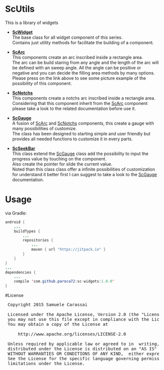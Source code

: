 # ScUtils
This is a library of widgets

- **[ScWidget](ScWidget.md)**<br />
The base class for all widget component of this series.<br />
Contains just utility methods for facilitate the building of a component.

- **[ScArc](ScArc.md)**<br />
This components create an arc inscribed inside a rectangle area.<br />
The arc can be build staring from any angle and the length of the arc will be defined with an sweep angle.
All the angle can be positive or negative and you can decide the filling area methods by many options.
Please press on the link above to see some picture example of the possibility of this component.

- **[ScNotchs](ScNotchs.md)**<br />
This components create a notchs arc inscribed inside a rectangle area.<br />
Considering that this component inherit from the [ScArc](ScArc.md) component please take a look to the related documentation before use it.

- **[ScGauge](ScGauge.md)**<br />
A fusion of [ScArc](ScArc.md) and [ScNotchs](ScNotchs.md) components, this create a gauge with many possibilities of customize.<br />
The class has been designed to starting simple and user friendly but provides all needed functions to customize it in every parts.

- **[ScSeekBar](ScSeekBar.md)**<br />
This class extend the [ScGauge](ScGauge.md) class add the possibility to input the progress value by touching on the component.<br />
Also create the pointer for slide the current value.<br />
Noted than this class class offer a infinite possibilities of customization for understand it better first I can suggest to take a look to the [ScGauge](ScGauge.md) documentation.


# Usage

via Gradle:
```java
android {
    ...
    buildTypes {
        ...
        repositories {
            ...
            maven { url "https://jitpack.io" }
        }
    }
}
...
dependencies {
    ...
    compile 'com.github.paroca72:sc-widgets:1.0.0'
}
```

#License
<pre>
 Copyright 2015 Samuele Carassai

 Licensed under the Apache License, Version 2.0 (the "License");
 you may not use this file except in compliance with the License.
 You may obtain a copy of the License at

     http://www.apache.org/licenses/LICENSE-2.0

 Unless required by applicable law or agreed to in  writing, software
 distributed under the License is distributed on an "AS IS" BASIS,
 WITHOUT WARRANTIES OR CONDITIONS OF ANY KIND,  either express or implied.
 See the License for the specific language governing permissions and
 limitations under the License.
</pre>
